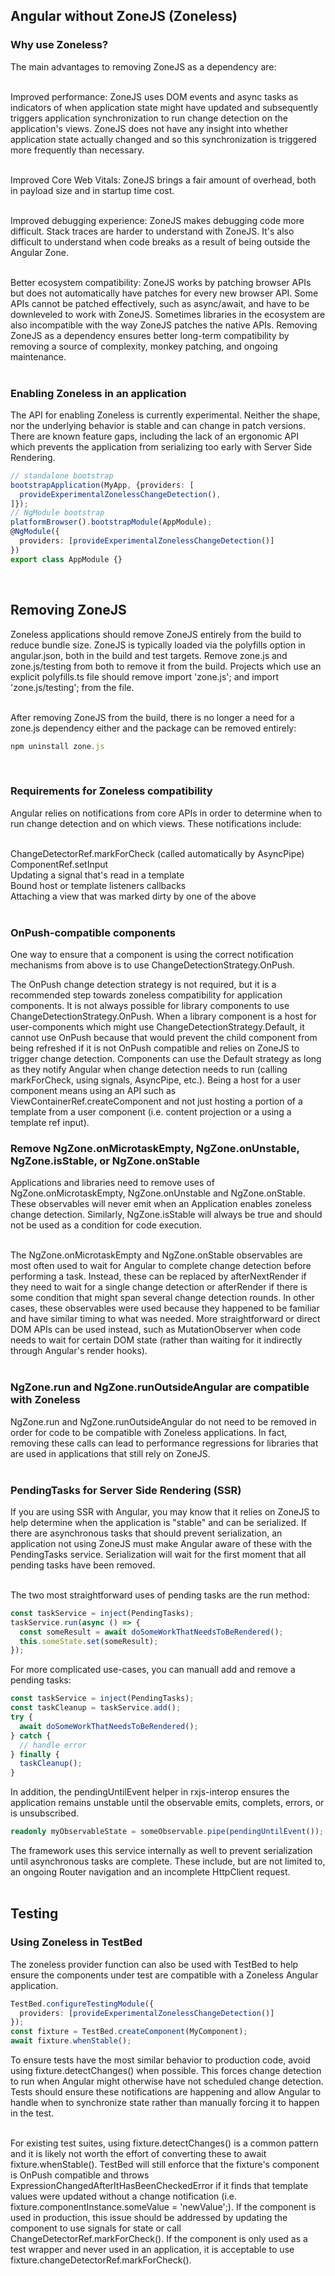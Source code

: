 ## Angular without ZoneJS (Zoneless)  
### Why use Zoneless?  
The main advantages to removing ZoneJS as a dependency are:  
<br>

Improved performance: ZoneJS uses DOM events and async tasks as indicators of when application state might have updated and subsequently triggers application synchronization to run change detection on the application's views. ZoneJS does not have any insight into whether application state actually changed and so this synchronization is triggered more frequently than necessary.  
<br>

Improved Core Web Vitals: ZoneJS brings a fair amount of overhead, both in payload size and in startup time cost.  
<br> 

Improved debugging experience: ZoneJS makes debugging code more difficult. Stack traces are harder to understand with ZoneJS. It's also difficult to understand when code breaks as a result of being outside the Angular Zone.  
<br>

Better ecosystem compatibility: ZoneJS works by patching browser APIs but does not automatically have patches for every new browser API. Some APIs cannot be patched effectively, such as async/await, and have to be downleveled to work with ZoneJS. Sometimes libraries in the ecosystem are also incompatible with the way ZoneJS patches the native APIs. Removing ZoneJS as a dependency ensures better long-term compatibility by removing a source of complexity, monkey patching, and ongoing maintenance.  
<br>

### Enabling Zoneless in an application  
The API for enabling Zoneless is currently experimental. Neither the shape, nor the underlying behavior is stable and can change in patch versions. There are known feature gaps, including the lack of an ergonomic API which prevents the application from serializing too early with Server Side Rendering.  
```typescript
// standalone bootstrap
bootstrapApplication(MyApp, {providers: [
  provideExperimentalZonelessChangeDetection(),
]});
// NgModule bootstrap
platformBrowser().bootstrapModule(AppModule);
@NgModule({
  providers: [provideExperimentalZonelessChangeDetection()]
})
export class AppModule {}
```  
<br>

## Removing ZoneJS  
Zoneless applications should remove ZoneJS entirely from the build to reduce bundle size. ZoneJS is typically loaded via the polyfills option in angular.json, both in the build and test targets. Remove zone.js and zone.js/testing from both to remove it from the build. Projects which use an explicit polyfills.ts file should remove import 'zone.js'; and import 'zone.js/testing'; from the file.  
<br>

After removing ZoneJS from the build, there is no longer a need for a zone.js dependency either and the package can be removed entirely:  
```typescript
npm uninstall zone.js
```  
<br>

### Requirements for Zoneless compatibility  
Angular relies on notifications from core APIs in order to determine when to run change detection and on which views. These notifications include:  
<br>

ChangeDetectorRef.markForCheck (called automatically by AsyncPipe)  
ComponentRef.setInput  
Updating a signal that's read in a template  
Bound host or template listeners callbacks  
Attaching a view that was marked dirty by one of the above  
<br>

### OnPush-compatible components  
One way to ensure that a component is using the correct notification mechanisms from above is to use ChangeDetectionStrategy.OnPush.  

The OnPush change detection strategy is not required, but it is a recommended step towards zoneless compatibility for application components. It is not always possible for library components to use ChangeDetectionStrategy.OnPush. When a library component is a host for user-components which might use ChangeDetectionStrategy.Default, it cannot use OnPush because that would prevent the child component from being refreshed if it is not OnPush compatible and relies on ZoneJS to trigger change detection. Components can use the Default strategy as long as they notify Angular when change detection needs to run (calling markForCheck, using signals, AsyncPipe, etc.). Being a host for a user component means using an API such as ViewContainerRef.createComponent and not just hosting a portion of a template from a user component (i.e. content projection or a using a template ref input).  

### Remove NgZone.onMicrotaskEmpty, NgZone.onUnstable, NgZone.isStable, or NgZone.onStable  
Applications and libraries need to remove uses of NgZone.onMicrotaskEmpty, NgZone.onUnstable and NgZone.onStable. These observables will never emit when an Application enables zoneless change detection. Similarly, NgZone.isStable will always be true and should not be used as a condition for code execution.  
<br>

The NgZone.onMicrotaskEmpty and NgZone.onStable observables are most often used to wait for Angular to complete change detection before performing a task. Instead, these can be replaced by afterNextRender if they need to wait for a single change detection or afterRender if there is some condition that might span several change detection rounds. In other cases, these observables were used because they happened to be familiar and have similar timing to what was needed. More straightforward or direct DOM APIs can be used instead, such as MutationObserver when code needs to wait for certain DOM state (rather than waiting for it indirectly through Angular's render hooks).  
<br>

### NgZone.run and NgZone.runOutsideAngular are compatible with Zoneless  
NgZone.run and NgZone.runOutsideAngular do not need to be removed in order for code to be compatible with Zoneless applications. In fact, removing these calls can lead to performance regressions for libraries that are used in applications that still rely on ZoneJS.  
<br>

### PendingTasks for Server Side Rendering (SSR)  
If you are using SSR with Angular, you may know that it relies on ZoneJS to help determine when the application is "stable" and can be serialized. If there are asynchronous tasks that should prevent serialization, an application not using ZoneJS must make Angular aware of these with the PendingTasks service. Serialization will wait for the first moment that all pending tasks have been removed.  
<br>

The two most straightforward uses of pending tasks are the run method:  
```typescript
const taskService = inject(PendingTasks);
taskService.run(async () => {
  const someResult = await doSomeWorkThatNeedsToBeRendered();
  this.someState.set(someResult);
});
```  
For more complicated use-cases, you can manuall add and remove a pending tasks:  
```typescript
const taskService = inject(PendingTasks);
const taskCleanup = taskService.add();
try {
  await doSomeWorkThatNeedsToBeRendered();
} catch {
  // handle error
} finally {
  taskCleanup();
}
```  
In addition, the pendingUntilEvent helper in rxjs-interop ensures the application remains unstable until the observable emits, complets, errors, or is unsubscribed.  
```typescript
readonly myObservableState = someObservable.pipe(pendingUntilEvent());
```  
The framework uses this service internally as well to prevent serialization until asynchronous tasks are complete. These include, but are not limited to, an ongoing Router navigation and an incomplete HttpClient request.  
<br>

## Testing  
### Using Zoneless in TestBed  
The zoneless provider function can also be used with TestBed to help ensure the components under test are compatible with a Zoneless Angular application.  
```typescript
TestBed.configureTestingModule({
  providers: [provideExperimentalZonelessChangeDetection()]
});
const fixture = TestBed.createComponent(MyComponent);
await fixture.whenStable();
```  
To ensure tests have the most similar behavior to production code, avoid using fixture.detectChanges() when possible. This forces change detection to run when Angular might otherwise have not scheduled change detection. Tests should ensure these notifications are happening and allow Angular to handle when to synchronize state rather than manually forcing it to happen in the test.  
<br>

For existing test suites, using fixture.detectChanges() is a common pattern and it is likely not worth the effort of converting these to await fixture.whenStable(). TestBed will still enforce that the fixture's component is OnPush compatible and throws ExpressionChangedAfterItHasBeenCheckedError if it finds that template values were updated without a change notification (i.e. fixture.componentInstance.someValue = 'newValue';). If the component is used in production, this issue should be addressed by updating the component to use signals for state or call ChangeDetectorRef.markForCheck(). If the component is only used as a test wrapper and never used in an application, it is acceptable to use fixture.changeDetectorRef.markForCheck().  
<br>